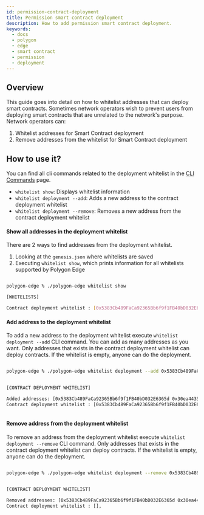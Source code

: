 ```yaml
---
id: permission-contract-deployment
title: Permission smart contract deployment
description: How to add permission smart contract deployment.
keywords:
  - docs
  - polygon
  - edge
  - smart contract
  - permission
  - deployment
---
```


## Overview

This guide goes into detail on how to whitelist addresses that can deploy smart contracts.
Sometimes network operators wish to prevent users from deploying smart contracts that are unrelated to the network's purpose. Network operators can:

1. Whitelist addresses for Smart Contract deployment
2. Remove addresses from the whitelist for Smart Contract deployment

## How to use it?


You can find all cli commands related to the deployment whitelist in the [CLI Commands](/docs/edge/get-started/cli-commands#whitelist-commands) page.

* `whitelist show`: Displays whitelist information
* `whitelist deployment --add`:  Adds a new address to the contract deployment whitelist
* `whitelist deployment --remove`:  Removes a new address from the contract deployment whitelist

#### Show all addresses in the deployment whitelist

There are 2 ways to find addresses from the deployment whitelist.
1. Looking at the `genesis.json` where whitelists are saved
2. Executing `whitelist show`, which prints information for all whitelists supported by Polygon Edge

```bash

polygon-edge % ./polygon-edge whitelist show 

[WHITELISTS]

Contract deployment whitelist : [0x5383Cb489FaCa92365Bb6f9f1FB40bD032E6365d],


```

#### Add address to the deployment whitelist

To add a new address to the deployment whitelist execute `whitelist deployment --add` CLI command. You can add as many addresses as you want. Only addresses that exists in the contract deployment whitelist can deploy contracts. If the whitelist is empty, anyone can do the deployment.

```bash

polygon-edge % ./polygon-edge whitelist deployment --add 0x5383Cb489FaCa92365Bb6f9f1FB40bD032E6365d --add 0x30ea4435167Ee91f9f874b5a894F3282A956C3FF
 

[CONTRACT DEPLOYMENT WHITELIST]

Added addresses: [0x5383Cb489FaCa92365Bb6f9f1FB40bD032E6365d 0x30ea4435167Ee91f9f874b5a894F3282A956C3FF],
Contract deployment whitelist : [0x5383Cb489FaCa92365Bb6f9f1FB40bD032E6365d 0x30ea4435167Ee91f9f874b5a894F3282A956C3FF],



```

#### Remove address from the deployment whitelist

To remove an address from the deployment whitelist execute `whitelist deployment --remove` CLI command. Only addresses that exists in the contract deployment whitelist can deploy contracts. If the whitelist is empty, anyone can do the deployment.

```bash

polygon-edge % ./polygon-edge whitelist deployment --remove 0x5383Cb489FaCa92365Bb6f9f1FB40bD032E6365d --remove 0x30ea4435167Ee91f9f874b5a894F3282A956C3FF
 

[CONTRACT DEPLOYMENT WHITELIST]

Removed addresses: [0x5383Cb489FaCa92365Bb6f9f1FB40bD032E6365d 0x30ea4435167Ee91f9f874b5a894F3282A956C3FF],
Contract deployment whitelist : [],



```